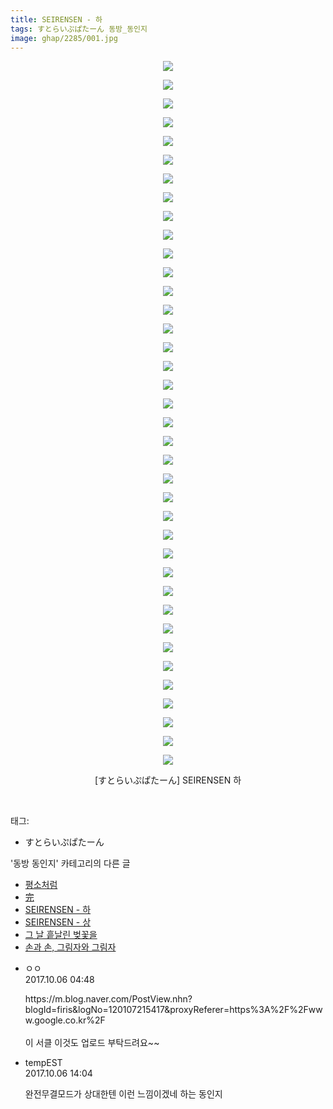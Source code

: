 ```yaml
---
title: SEIRENSEN - 하
tags: すとらいぷぱたーん 동방_동인지
image: ghap/2285/001.jpg
---
```

<div class="article">
<p style="text-align: center; clear: none; float: none;"><img src="{{ site.nasurl }}/ghap/2285/001.jpg"/></p>
<p style="text-align: center; clear: none; float: none;"><img src="{{ site.nasurl }}/ghap/2285/002.jpg"/></p>
<p style="text-align: center; clear: none; float: none;"><img src="{{ site.nasurl }}/ghap/2285/003.jpg"/></p>
<p style="text-align: center; clear: none; float: none;"><img src="{{ site.nasurl }}/ghap/2285/004.jpg"/></p>
<p style="text-align: center; clear: none; float: none;"><img src="{{ site.nasurl }}/ghap/2285/005.jpg"/></p>
<p style="text-align: center; clear: none; float: none;"><img src="{{ site.nasurl }}/ghap/2285/006.jpg"/></p>
<p style="text-align: center; clear: none; float: none;"><img src="{{ site.nasurl }}/ghap/2285/007.jpg"/></p>
<p style="text-align: center; clear: none; float: none;"><img src="{{ site.nasurl }}/ghap/2285/008.jpg"/></p>
<p style="text-align: center; clear: none; float: none;"><img src="{{ site.nasurl }}/ghap/2285/009.jpg"/></p>
<p style="text-align: center; clear: none; float: none;"><img src="{{ site.nasurl }}/ghap/2285/010.jpg"/></p>
<p style="text-align: center; clear: none; float: none;"><img src="{{ site.nasurl }}/ghap/2285/011.jpg"/></p>
<p style="text-align: center; clear: none; float: none;"><img src="{{ site.nasurl }}/ghap/2285/012.jpg"/></p>
<p style="text-align: center; clear: none; float: none;"><img src="{{ site.nasurl }}/ghap/2285/013.jpg"/></p>
<p style="text-align: center; clear: none; float: none;"><img src="{{ site.nasurl }}/ghap/2285/014.jpg"/></p>
<p style="text-align: center; clear: none; float: none;"><img src="{{ site.nasurl }}/ghap/2285/015.jpg"/></p>
<p style="text-align: center; clear: none; float: none;"><img src="{{ site.nasurl }}/ghap/2285/016.jpg"/></p>
<p style="text-align: center; clear: none; float: none;"><img src="{{ site.nasurl }}/ghap/2285/017.jpg"/></p>
<p style="text-align: center; clear: none; float: none;"><img src="{{ site.nasurl }}/ghap/2285/018.jpg"/></p>
<p style="text-align: center; clear: none; float: none;"><img src="{{ site.nasurl }}/ghap/2285/019.jpg"/></p>
<p style="text-align: center; clear: none; float: none;"><img src="{{ site.nasurl }}/ghap/2285/020.jpg"/></p>
<p style="text-align: center; clear: none; float: none;"><img src="{{ site.nasurl }}/ghap/2285/021.jpg"/></p>
<p style="text-align: center; clear: none; float: none;"><img src="{{ site.nasurl }}/ghap/2285/022.jpg"/></p>
<p style="text-align: center; clear: none; float: none;"><img src="{{ site.nasurl }}/ghap/2285/023.jpg"/></p>
<p style="text-align: center; clear: none; float: none;"><img src="{{ site.nasurl }}/ghap/2285/024.jpg"/></p>
<p style="text-align: center; clear: none; float: none;"><img src="{{ site.nasurl }}/ghap/2285/025.jpg"/></p>
<p style="text-align: center; clear: none; float: none;"><img src="{{ site.nasurl }}/ghap/2285/026.jpg"/></p>
<p style="text-align: center; clear: none; float: none;"><img src="{{ site.nasurl }}/ghap/2285/027.jpg"/></p>
<p style="text-align: center; clear: none; float: none;"><img src="{{ site.nasurl }}/ghap/2285/028.jpg"/></p>
<p style="text-align: center; clear: none; float: none;"><img src="{{ site.nasurl }}/ghap/2285/029.jpg"/></p>
<p style="text-align: center; clear: none; float: none;"><img src="{{ site.nasurl }}/ghap/2285/030.jpg"/></p>
<p style="text-align: center; clear: none; float: none;"><img src="{{ site.nasurl }}/ghap/2285/031.jpg"/></p>
<p style="text-align: center; clear: none; float: none;"><img src="{{ site.nasurl }}/ghap/2285/032.jpg"/></p>
<p style="text-align: center; clear: none; float: none;"><img src="{{ site.nasurl }}/ghap/2285/033.jpg"/></p>
<p style="text-align: center; clear: none; float: none;"><img src="{{ site.nasurl }}/ghap/2285/034.jpg"/></p>
<p style="text-align: center; clear: none; float: none;"><img src="{{ site.nasurl }}/ghap/2285/035.jpg"/></p>
<p style="text-align: center; clear: none; float: none;"><img src="{{ site.nasurl }}/ghap/2285/036.jpg"/></p>
<p style="text-align: center; clear: none; float: none;"><img src="{{ site.nasurl }}/ghap/2285/037.jpg"/></p>
<p style="text-align: center; clear: none; float: none;"><img src="{{ site.nasurl }}/ghap/2285/038.jpg"/></p>
<p style="text-align: center; clear: none; float: none;">[すとらいぷぱたーん] SEIRENSEN 하</p>
<p><br/></p>
</div><div class="tagTrail">
<p>태그: </p>
<ul>
<li>すとらいぷぱたーん</li>
</ul>
</div><div class="another">
<p>'동방 동인지' 카테고리의 다른 글</p>
<ul>
<li><a href="/2016-09-22-ghap_2287">평소처럼</a></li>
<li><a href="/2016-09-22-ghap_2286">完</a></li>
<li><a href="/2016-09-22-ghap_2285">SEIRENSEN - 하</a></li>
<li><a href="/2016-09-22-ghap_2284">SEIRENSEN - 상</a></li>
<li><a href="/2016-09-22-ghap_2283">그 날 흩날린 벚꽃을</a></li>
<li><a href="/2016-09-22-ghap_2282">손과 손, 그림자와 그림자</a></li>
</ul>
</div><div class="cb_module cb_fluid">
<div class="cb_wrt cb_profile">
<div class="comment">
<ul>
<li class="cb_thumb_off" id="comment15097679">
<div class="cb_comment_area">
<div class="cb_info_area">
<div class="cb_section">
<span class="cb_nick_name">ㅇㅇ</span>
</div>
<div class="cb_section">
<span class="cb_date">2017.10.06 04:48 </span>
</div>
</div>
<div class="cb_dsc_comment">
<p class="cb_dsc">
											https://m.blog.naver.com/PostView.nhn?blogId=firis&amp;logNo=120107215417&amp;proxyReferer=https%3A%2F%2Fwww.google.co.kr%2F<br/>
<br/>
이 서클 이것도 업로드 부탁드려요~~
										</p>
</div>
</div></li>
<li class="cb_thumb_off" id="comment15097979">
<div class="cb_comment_area">
<div class="cb_info_area">
<div class="cb_section">
<span class="cb_nick_name">tempEST</span>
</div>
<div class="cb_section">
<span class="cb_date">2017.10.06 14:04 </span>
</div>
</div>
<div class="cb_dsc_comment">
<p class="cb_dsc">
											완전무결모드가 상대한텐 이런 느낌이겠네 하는 동인지
										</p>
</div>
</div></li>
</ul>
</div>
</div><!-- commentList close -->
</div>